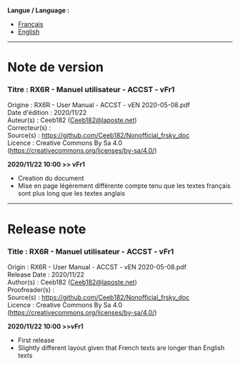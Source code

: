 **Langue / Language :**
- [Français](#FR)
- [English](#EN)

--------------------------------------------------------------------------------------

<a name="FR"></a>
# Note de version

### Titre : RX6R - Manuel utilisateur - ACCST - vFr1  
Origine : RX6R - User Manual - ACCST - vEN 2020-05-08.pdf  
Date d'édition : 2020/11/22  
Auteur(s) : Ceeb182 (Ceeb182@laposte.net)  
Correcteur(s) :   
Source(s) : https://github.com/Ceeb182/Nonofficial_frsky_doc  
Licence : Creative Commons By Sa 4.0 (https://creativecommons.org/licenses/by-sa/4.0/)  


**2020/11/22 10:00 >> vFr1**
- Creation du document
- Mise en page légèrement différente compte tenu que les textes français sont plus long que les textes anglais

--------------------------------------------------------------------------------------

<a name="EN"></a>
# Release note

### Title : RX6R - Manuel utilisateur - ACCST - vFr1  
Origin : RX6R - User Manual - ACCST - vEN 2020-05-08.pdf  
Release Date : 2020/11/22  
Author(s) : Ceeb182 (Ceeb182@laposte.net)  
Proofreader(s) :   
Source(s) : https://github.com/Ceeb182/Nonofficial_frsky_doc  
Licence : Creative Commons By Sa 4.0 (https://creativecommons.org/licenses/by-sa/4.0/)  


**2020/11/22 10:00 >>vFr1**
- First release
- Slightly different layout given that French texts are longer than English texts
